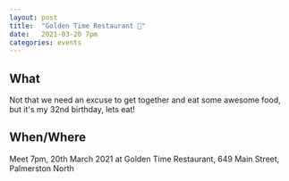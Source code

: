 ```yaml
---
layout: post
title:  "Golden Time Restaurant 🥟"
date:   2021-03-20 7pm
categories: events
---
```


## What

Not that we need an excuse to get together and eat some awesome food, but it's my 32nd birthday, lets eat!

## When/Where

Meet 7pm, 20th March 2021 at Golden Time Restaurant, 649 Main Street, Palmerston North
